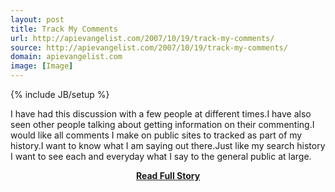 ```yaml
---
layout: post
title: Track My Comments
url: http://apievangelist.com/2007/10/19/track-my-comments/
source: http://apievangelist.com/2007/10/19/track-my-comments/
domain: apievangelist.com
image: [Image]
---
```

{% include JB/setup %}<p>I have had this discussion with a few people at different times.I have also seen other people talking about getting information on their commenting.I would like all comments I make on public sites to tracked as part of my history.I want to know what I am saying out there.Just like my search history I want to see each and everyday what I say to the general public at large.</p>
<center><p><a href="http://apievangelist.com/2007/10/19/track-my-comments/" style='padding:25px; font-sze:18px; font-weight: bold;'>Read Full Story</a></p></center>
